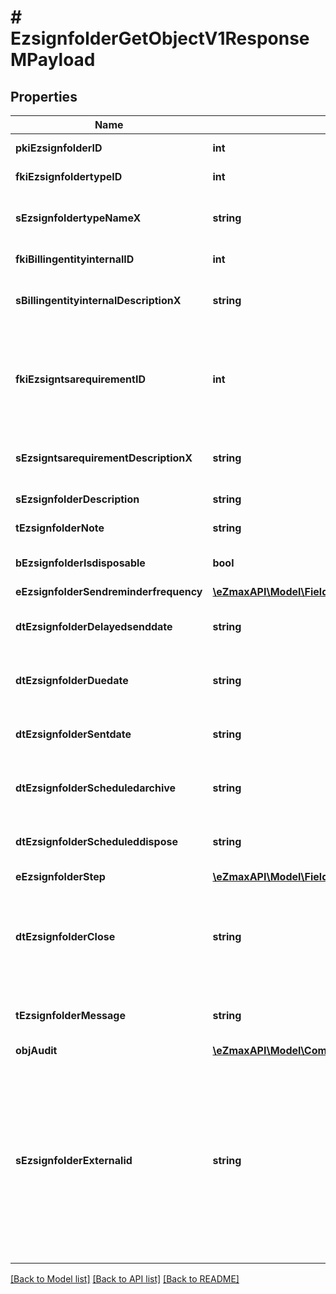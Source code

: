 # # EzsignfolderGetObjectV1ResponseMPayload

## Properties

Name | Type | Description | Notes
------------ | ------------- | ------------- | -------------
**pkiEzsignfolderID** | **int** | The unique ID of the Ezsignfolder |
**fkiEzsignfoldertypeID** | **int** | The unique ID of the Ezsignfoldertype. |
**sEzsignfoldertypeNameX** | **string** | The name of the Ezsignfoldertype in the language of the requester |
**fkiBillingentityinternalID** | **int** | The unique ID of the Billingentityinternal. |
**sBillingentityinternalDescriptionX** | **string** | The description of the Billingentityinternal in the language of the requester |
**fkiEzsigntsarequirementID** | **int** | The unique ID of the Ezsigntsarequirement.  Determine if a Time Stamping Authority should add a timestamp on each of the signature. Valid values:  |Value|Description| |-|-| |1|No. TSA Timestamping will requested. This will make all signatures a lot faster since no round-trip to the TSA server will be required. Timestamping will be made using eZsign server&#39;s time.| |2|Best effort. Timestamping from a Time Stamping Authority will be requested but is not mandatory. In the very improbable case it cannot be completed, the timestamping will be made using eZsign server&#39;s time. **Additional fee applies**| |3|Mandatory. Timestamping from a Time Stamping Authority will be requested and is mandatory. In the very improbable case it cannot be completed, the signature will fail and the user will be asked to retry. **Additional fee applies**| |
**sEzsigntsarequirementDescriptionX** | **string** | The description of the Ezsigntsarequirement in the language of the requester |
**sEzsignfolderDescription** | **string** | The description of the Ezsignfolder |
**tEzsignfolderNote** | **string** | Note about the Ezsignfolder |
**bEzsignfolderIsdisposable** | **bool** | If the Ezsigndocument can be disposed |
**eEzsignfolderSendreminderfrequency** | [**\eZmaxAPI\Model\FieldEEzsignfolderSendreminderfrequency**](FieldEEzsignfolderSendreminderfrequency.md) |  |
**dtEzsignfolderDelayedsenddate** | **string** | The date and time at which the Ezsignfolder will be sent in the future. | [optional]
**dtEzsignfolderDuedate** | **string** | The maximum date and time at which the Ezsignfolder can be signed. | [optional]
**dtEzsignfolderSentdate** | **string** | The date and time at which the Ezsignfolder was sent the last time. | [optional]
**dtEzsignfolderScheduledarchive** | **string** | The scheduled date and time at which the Ezsignfolder should be archived. | [optional]
**dtEzsignfolderScheduleddispose** | **string** | The scheduled date at which the Ezsignfolder should be Disposed. | [optional]
**eEzsignfolderStep** | [**\eZmaxAPI\Model\FieldEEzsignfolderStep**](FieldEEzsignfolderStep.md) |  |
**dtEzsignfolderClose** | **string** | The date and time at which the Ezsignfolder was closed. Either by applying the last signature or by completing it prematurely. | [optional]
**tEzsignfolderMessage** | **string** | A custom text message that will be added to the email sent. |
**objAudit** | [**\eZmaxAPI\Model\CommonAudit**](CommonAudit.md) |  |
**sEzsignfolderExternalid** | **string** | This field can be used to store an External ID from the client&#39;s system.  Anything can be stored in this field, it will never be evaluated by the eZmax system and will be returned AS-IS.  To store multiple values, consider using a JSON formatted structure, a URL encoded string, a CSV or any other custom format. |

[[Back to Model list]](../../README.md#models) [[Back to API list]](../../README.md#endpoints) [[Back to README]](../../README.md)
